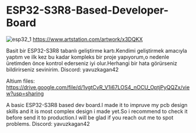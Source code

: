 # ESP32-S3R8-Based-Developer-Board
![esp32_1](https://github.com/user-attachments/assets/30517714-5739-4370-a29b-ed8d3c6c76c8)
https://www.artstation.com/artwork/x3DQKX

Basit bir ESP32-S3R8 tabanlı geliştirme kartı.Kendimi geliştirmek amacıyla yaptım ve ilk kez bu kadar kompleks bir proje yapıyorum,o nedenle üretimden önce kontrol ederseniz iyi olur.Herhangi bir hata görürseniz bildirirseniz sevinirim. Discord: yavuzkagan42 

Altium files: https://drive.google.com/file/d/1vgtCvR_V1i67LOS4_nOCU_OptjPyQQZx/view?usp=sharing

A basic ESP32-S3R8 based dev board.I made it to impruve my pcb design skills and it is most complex design i made yet.So i recommend to check it before send it to production.I will be glad if you reach out me to spot problems. Discord: yavuzkagan42
